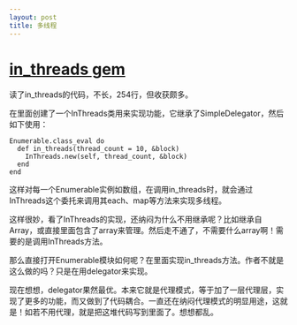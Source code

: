 ```yaml
---
layout: post
title: 多线程
---
```


# [in_threads gem](https://github.com/toy/in_threads)
读了in_threads的代码，不长，254行，但收获颇多。

在里面创建了一个InThreads类用来实现功能，它继承了SimpleDelegator，然后如下使用：

```
Enumerable.class_eval do
  def in_threads(thread_count = 10, &block)
    InThreads.new(self, thread_count, &block)
  end
end
```

这样对每一个Enumerable实例如数组，在调用in_threads时，就会通过InThreads这个委托来调用其each、map等方法来实现多线程。

这样很妙，看了InThreads的实现，还纳闷为什么不用继承呢？比如继承自Array，或直接里面包含了array来管理。然后走不通了，不需要什么array啊！需要的是调用InThreads方法。

那么直接打开Enumerable模块如何呢？在里面实现in_threads方法。作者不就是这么做的吗？只是在用delegator来实现。

现在想想，delegator果然最优。本来它就是代理模式，等于加了一层代理层，实现了更多的功能，而又做到了代码耦合。一直还在纳闷代理模式的明显用途，这就是！如若不用代理，就是把这堆代码写到里面了。想想都乱。